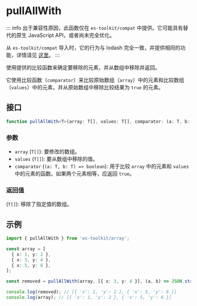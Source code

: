 # pullAllWith

::: info
出于兼容性原因，此函数仅在 `es-toolkit/compat` 中提供。它可能具有替代的原生 JavaScript API，或者尚未完全优化。

从 `es-toolkit/compat` 导入时，它的行为与 lodash 完全一致，并提供相同的功能，详情请见 [这里](../../../compatibility.md)。
:::

使用提供的比较函数来确定要移除的元素，并从数组中移除并返回。

它使用比较函数（`comparator`）来比较原始数组（`array`）中的元素和比较数组（`values`）中的元素，并从原始数组中移除比较结果为 `true` 的元素。

## 接口

```typescript
function pullAllWith<T>(array: T[], values: T[], comparator: (a: T, b: T) => boolean): T[];
```

### 参数

- `array` (`T[]`): 要修改的数组。
- `values` (`T[]`): 要从数组中移除的值。
- `comparator` (`(a: T, b: T) => boolean`): 用于比较 `array` 中的元素和 `values` 中的元素的函数。如果两个元素相等，应返回 `true`。

### 返回值

(`T[]`): 移除了指定值的数组。

## 示例

```typescript
import { pullAllWith } from 'es-toolkit/array';

const array = [
  { x: 1, y: 2 },
  { x: 3, y: 4 },
  { x: 5, y: 6 },
];

const removed = pullAllWith(array, [{ x: 3, y: 4 }], (a, b) => JSON.stringify(a) === JSON.stringify(b));

console.log(removed); // [{ 'x': 1, 'y': 2 }, { 'x': 5, 'y': 6 }]
console.log(array); // [{ 'x': 1, 'y': 2 }, { 'x': 5, 'y': 6 }]
```
